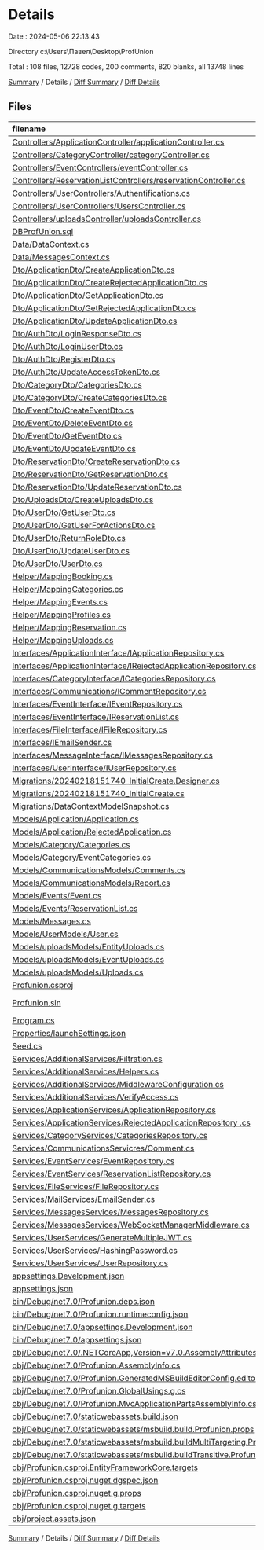 # Details

Date : 2024-05-06 22:13:43

Directory c:\\Users\\Павел\\Desktop\\ProfUnion

Total : 108 files,  12728 codes, 200 comments, 820 blanks, all 13748 lines

[Summary](results.md) / Details / [Diff Summary](diff.md) / [Diff Details](diff-details.md)

## Files
| filename | language | code | comment | blank | total |
| :--- | :--- | ---: | ---: | ---: | ---: |
| [Controllers/ApplicationController/applicationController.cs](/Controllers/ApplicationController/applicationController.cs) | C# | 210 | 17 | 56 | 283 |
| [Controllers/CategoryController/categoryController.cs](/Controllers/CategoryController/categoryController.cs) | C# | 92 | 9 | 25 | 126 |
| [Controllers/EventControllers/eventController.cs](/Controllers/EventControllers/eventController.cs) | C# | 164 | 11 | 50 | 225 |
| [Controllers/ReservationListControllers/reservationController.cs](/Controllers/ReservationListControllers/reservationController.cs) | C# | 114 | 26 | 31 | 171 |
| [Controllers/UserControllers/Authentifications.cs](/Controllers/UserControllers/Authentifications.cs) | C# | 176 | 8 | 55 | 239 |
| [Controllers/UserControllers/UsersController.cs](/Controllers/UserControllers/UsersController.cs) | C# | 128 | 7 | 32 | 167 |
| [Controllers/uploadsController/uploadsController.cs](/Controllers/uploadsController/uploadsController.cs) | C# | 18 | 10 | 4 | 32 |
| [DBProfUnion.sql](/DBProfUnion.sql) | SQL | 97 | 0 | 17 | 114 |
| [Data/DataContext.cs](/Data/DataContext.cs) | C# | 124 | 0 | 40 | 164 |
| [Data/MessagesContext.cs](/Data/MessagesContext.cs) | C# | 26 | 0 | 12 | 38 |
| [Dto/ApplicationDto/CreateApplicationDto.cs](/Dto/ApplicationDto/CreateApplicationDto.cs) | C# | 10 | 1 | 2 | 13 |
| [Dto/ApplicationDto/CreateRejectedApplicationDto.cs](/Dto/ApplicationDto/CreateRejectedApplicationDto.cs) | C# | 12 | 0 | 2 | 14 |
| [Dto/ApplicationDto/GetApplicationDto.cs](/Dto/ApplicationDto/GetApplicationDto.cs) | C# | 18 | 0 | 3 | 21 |
| [Dto/ApplicationDto/GetRejectedApplicationDto.cs](/Dto/ApplicationDto/GetRejectedApplicationDto.cs) | C# | 13 | 0 | 2 | 15 |
| [Dto/ApplicationDto/UpdateApplicationDto.cs](/Dto/ApplicationDto/UpdateApplicationDto.cs) | C# | 13 | 0 | 2 | 15 |
| [Dto/AuthDto/LoginResponseDto.cs](/Dto/AuthDto/LoginResponseDto.cs) | C# | 8 | 0 | 1 | 9 |
| [Dto/AuthDto/LoginUserDto.cs](/Dto/AuthDto/LoginUserDto.cs) | C# | 8 | 0 | 1 | 9 |
| [Dto/AuthDto/RegisterDto.cs](/Dto/AuthDto/RegisterDto.cs) | C# | 14 | 0 | 3 | 17 |
| [Dto/AuthDto/UpdateAccessTokenDto.cs](/Dto/AuthDto/UpdateAccessTokenDto.cs) | C# | 8 | 0 | 1 | 9 |
| [Dto/CategoryDto/CategoriesDto.cs](/Dto/CategoryDto/CategoriesDto.cs) | C# | 10 | 0 | 2 | 12 |
| [Dto/CategoryDto/CreateCategoriesDto.cs](/Dto/CategoryDto/CreateCategoriesDto.cs) | C# | 8 | 0 | 2 | 10 |
| [Dto/EventDto/CreateEventDto.cs](/Dto/EventDto/CreateEventDto.cs) | C# | 16 | 1 | 3 | 20 |
| [Dto/EventDto/DeleteEventDto.cs](/Dto/EventDto/DeleteEventDto.cs) | C# | 10 | 0 | 2 | 12 |
| [Dto/EventDto/GetEventDto.cs](/Dto/EventDto/GetEventDto.cs) | C# | 18 | 2 | 5 | 25 |
| [Dto/EventDto/UpdateEventDto.cs](/Dto/EventDto/UpdateEventDto.cs) | C# | 19 | 0 | 4 | 23 |
| [Dto/ReservationDto/CreateReservationDto.cs](/Dto/ReservationDto/CreateReservationDto.cs) | C# | 11 | 0 | 1 | 12 |
| [Dto/ReservationDto/GetReservationDto.cs](/Dto/ReservationDto/GetReservationDto.cs) | C# | 18 | 0 | 2 | 20 |
| [Dto/ReservationDto/UpdateReservationDto.cs](/Dto/ReservationDto/UpdateReservationDto.cs) | C# | 10 | 0 | 1 | 11 |
| [Dto/UploadsDto/CreateUploadsDto.cs](/Dto/UploadsDto/CreateUploadsDto.cs) | C# | 10 | 0 | 1 | 11 |
| [Dto/UserDto/GetUserDto.cs](/Dto/UserDto/GetUserDto.cs) | C# | 17 | 0 | 2 | 19 |
| [Dto/UserDto/GetUserForActionsDto.cs](/Dto/UserDto/GetUserForActionsDto.cs) | C# | 11 | 0 | 2 | 13 |
| [Dto/UserDto/ReturnRoleDto.cs](/Dto/UserDto/ReturnRoleDto.cs) | C# | 7 | 0 | 1 | 8 |
| [Dto/UserDto/UpdateUserDto.cs](/Dto/UserDto/UpdateUserDto.cs) | C# | 16 | 0 | 2 | 18 |
| [Dto/UserDto/UserDto.cs](/Dto/UserDto/UserDto.cs) | C# | 16 | 0 | 2 | 18 |
| [Helper/MappingBooking.cs](/Helper/MappingBooking.cs) | C# | 22 | 0 | 15 | 37 |
| [Helper/MappingCategories.cs](/Helper/MappingCategories.cs) | C# | 16 | 0 | 7 | 23 |
| [Helper/MappingEvents.cs](/Helper/MappingEvents.cs) | C# | 23 | 0 | 7 | 30 |
| [Helper/MappingProfiles.cs](/Helper/MappingProfiles.cs) | C# | 26 | 0 | 9 | 35 |
| [Helper/MappingReservation.cs](/Helper/MappingReservation.cs) | C# | 18 | 0 | 5 | 23 |
| [Helper/MappingUploads.cs](/Helper/MappingUploads.cs) | C# | 14 | 0 | 6 | 20 |
| [Interfaces/ApplicationInterface/IApplicationRepository.cs](/Interfaces/ApplicationInterface/IApplicationRepository.cs) | C# | 16 | 0 | 2 | 18 |
| [Interfaces/ApplicationInterface/IRejectedApplicationRepository.cs](/Interfaces/ApplicationInterface/IRejectedApplicationRepository.cs) | C# | 14 | 0 | 2 | 16 |
| [Interfaces/CategoryInterface/ICategoriesRepository.cs](/Interfaces/CategoryInterface/ICategoriesRepository.cs) | C# | 14 | 0 | 2 | 16 |
| [Interfaces/Communications/ICommentRepository.cs](/Interfaces/Communications/ICommentRepository.cs) | C# | 12 | 0 | 3 | 15 |
| [Interfaces/EventInterface/IEventRepository.cs](/Interfaces/EventInterface/IEventRepository.cs) | C# | 17 | 0 | 2 | 19 |
| [Interfaces/EventInterface/IReservationList.cs](/Interfaces/EventInterface/IReservationList.cs) | C# | 17 | 0 | 2 | 19 |
| [Interfaces/FileInterface/IFileRepository.cs](/Interfaces/FileInterface/IFileRepository.cs) | C# | 7 | 0 | 4 | 11 |
| [Interfaces/IEmailSender.cs](/Interfaces/IEmailSender.cs) | C# | 10 | 0 | 1 | 11 |
| [Interfaces/MessageInterface/IMessagesRepository.cs](/Interfaces/MessageInterface/IMessagesRepository.cs) | C# | 11 | 0 | 2 | 13 |
| [Interfaces/UserInterface/IUserRepository.cs](/Interfaces/UserInterface/IUserRepository.cs) | C# | 20 | 0 | 2 | 22 |
| [Migrations/20240218151740_InitialCreate.Designer.cs](/Migrations/20240218151740_InitialCreate.Designer.cs) | C# | 39 | 2 | 11 | 52 |
| [Migrations/20240218151740_InitialCreate.cs](/Migrations/20240218151740_InitialCreate.cs) | C# | 19 | 5 | 5 | 29 |
| [Migrations/DataContextModelSnapshot.cs](/Migrations/DataContextModelSnapshot.cs) | C# | 37 | 1 | 11 | 49 |
| [Models/Application/Application.cs](/Models/Application/Application.cs) | C# | 25 | 0 | 6 | 31 |
| [Models/Application/RejectedApplication.cs](/Models/Application/RejectedApplication.cs) | C# | 23 | 0 | 5 | 28 |
| [Models/Category/Categories.cs](/Models/Category/Categories.cs) | C# | 11 | 0 | 3 | 14 |
| [Models/Category/EventCategories.cs](/Models/Category/EventCategories.cs) | C# | 11 | 0 | 4 | 15 |
| [Models/CommunicationsModels/Comments.cs](/Models/CommunicationsModels/Comments.cs) | C# | 18 | 0 | 4 | 22 |
| [Models/CommunicationsModels/Report.cs](/Models/CommunicationsModels/Report.cs) | C# | 13 | 0 | 2 | 15 |
| [Models/Events/Event.cs](/Models/Events/Event.cs) | C# | 25 | 1 | 7 | 33 |
| [Models/Events/ReservationList.cs](/Models/Events/ReservationList.cs) | C# | 20 | 0 | 4 | 24 |
| [Models/Messages.cs](/Models/Messages.cs) | C# | 17 | 0 | 5 | 22 |
| [Models/UserModels/User.cs](/Models/UserModels/User.cs) | C# | 23 | 2 | 4 | 29 |
| [Models/uploadsModels/EntityUploads.cs](/Models/uploadsModels/EntityUploads.cs) | C# | 0 | 18 | 0 | 18 |
| [Models/uploadsModels/EventUploads.cs](/Models/uploadsModels/EventUploads.cs) | C# | 12 | 0 | 3 | 15 |
| [Models/uploadsModels/Uploads.cs](/Models/uploadsModels/Uploads.cs) | C# | 10 | 0 | 2 | 12 |
| [Profunion.csproj](/Profunion.csproj) | MSBuild | 42 | 0 | 7 | 49 |
| [Profunion.sln](/Profunion.sln) | Solution File | 24 | 0 | 2 | 26 |
| [Program.cs](/Program.cs) | C# | 102 | 4 | 16 | 122 |
| [Properties/launchSettings.json](/Properties/launchSettings.json) | JSON | 41 | 0 | 1 | 42 |
| [Seed.cs](/Seed.cs) | C# | 30 | 0 | 5 | 35 |
| [Services/AdditionalServices/Filtration.cs](/Services/AdditionalServices/Filtration.cs) | C# | 44 | 25 | 9 | 78 |
| [Services/AdditionalServices/Helpers.cs](/Services/AdditionalServices/Helpers.cs) | C# | 34 | 0 | 8 | 42 |
| [Services/AdditionalServices/MiddlewareConfiguration.cs](/Services/AdditionalServices/MiddlewareConfiguration.cs) | C# | 36 | 0 | 14 | 50 |
| [Services/AdditionalServices/VerifyAccess.cs](/Services/AdditionalServices/VerifyAccess.cs) | C# | 39 | 0 | 8 | 47 |
| [Services/ApplicationServices/ApplicationRepository.cs](/Services/ApplicationServices/ApplicationRepository.cs) | C# | 97 | 6 | 18 | 121 |
| [Services/ApplicationServices/RejectedApplicationRepository .cs](/Services/ApplicationServices/RejectedApplicationRepository%20.cs) | C# | 48 | 1 | 10 | 59 |
| [Services/CategoryServices/CategoriesRepository.cs](/Services/CategoryServices/CategoriesRepository.cs) | C# | 48 | 0 | 15 | 63 |
| [Services/CommunicationsServicres/Comment.cs](/Services/CommunicationsServicres/Comment.cs) | C# | 35 | 0 | 6 | 41 |
| [Services/EventServices/EventRepository.cs](/Services/EventServices/EventRepository.cs) | C# | 112 | 8 | 19 | 139 |
| [Services/EventServices/ReservationListRepository.cs](/Services/EventServices/ReservationListRepository.cs) | C# | 102 | 1 | 17 | 120 |
| [Services/FileServices/FileRepository.cs](/Services/FileServices/FileRepository.cs) | C# | 45 | 5 | 14 | 64 |
| [Services/MailServices/EmailSender.cs](/Services/MailServices/EmailSender.cs) | C# | 105 | 0 | 20 | 125 |
| [Services/MessagesServices/MessagesRepository.cs](/Services/MessagesServices/MessagesRepository.cs) | C# | 29 | 0 | 6 | 35 |
| [Services/MessagesServices/WebSocketManagerMiddleware.cs](/Services/MessagesServices/WebSocketManagerMiddleware.cs) | C# | 87 | 1 | 15 | 103 |
| [Services/UserServices/GenerateMultipleJWT.cs](/Services/UserServices/GenerateMultipleJWT.cs) | C# | 70 | 2 | 20 | 92 |
| [Services/UserServices/HashingPassword.cs](/Services/UserServices/HashingPassword.cs) | C# | 45 | 2 | 9 | 56 |
| [Services/UserServices/UserRepository.cs](/Services/UserServices/UserRepository.cs) | C# | 166 | 0 | 45 | 211 |
| [appsettings.Development.json](/appsettings.Development.json) | JSON | 8 | 0 | 1 | 9 |
| [appsettings.json](/appsettings.json) | JSON | 19 | 1 | 1 | 21 |
| [bin/Debug/net7.0/Profunion.deps.json](/bin/Debug/net7.0/Profunion.deps.json) | JSON | 2,329 | 0 | 0 | 2,329 |
| [bin/Debug/net7.0/Profunion.runtimeconfig.json](/bin/Debug/net7.0/Profunion.runtimeconfig.json) | JSON | 20 | 0 | 0 | 20 |
| [bin/Debug/net7.0/appsettings.Development.json](/bin/Debug/net7.0/appsettings.Development.json) | JSON | 8 | 0 | 1 | 9 |
| [bin/Debug/net7.0/appsettings.json](/bin/Debug/net7.0/appsettings.json) | JSON | 19 | 1 | 1 | 21 |
| [obj/Debug/net7.0/.NETCoreApp,Version=v7.0.AssemblyAttributes.cs](/obj/Debug/net7.0/.NETCoreApp,Version=v7.0.AssemblyAttributes.cs) | C# | 3 | 1 | 1 | 5 |
| [obj/Debug/net7.0/Profunion.AssemblyInfo.cs](/obj/Debug/net7.0/Profunion.AssemblyInfo.cs) | C# | 9 | 10 | 5 | 24 |
| [obj/Debug/net7.0/Profunion.GeneratedMSBuildEditorConfig.editorconfig](/obj/Debug/net7.0/Profunion.GeneratedMSBuildEditorConfig.editorconfig) | Properties | 17 | 0 | 1 | 18 |
| [obj/Debug/net7.0/Profunion.GlobalUsings.g.cs](/obj/Debug/net7.0/Profunion.GlobalUsings.g.cs) | C# | 16 | 1 | 1 | 18 |
| [obj/Debug/net7.0/Profunion.MvcApplicationPartsAssemblyInfo.cs](/obj/Debug/net7.0/Profunion.MvcApplicationPartsAssemblyInfo.cs) | C# | 4 | 10 | 5 | 19 |
| [obj/Debug/net7.0/staticwebassets.build.json](/obj/Debug/net7.0/staticwebassets.build.json) | JSON | 11 | 0 | 0 | 11 |
| [obj/Debug/net7.0/staticwebassets/msbuild.build.Profunion.props](/obj/Debug/net7.0/staticwebassets/msbuild.build.Profunion.props) | MSBuild | 3 | 0 | 0 | 3 |
| [obj/Debug/net7.0/staticwebassets/msbuild.buildMultiTargeting.Profunion.props](/obj/Debug/net7.0/staticwebassets/msbuild.buildMultiTargeting.Profunion.props) | MSBuild | 3 | 0 | 0 | 3 |
| [obj/Debug/net7.0/staticwebassets/msbuild.buildTransitive.Profunion.props](/obj/Debug/net7.0/staticwebassets/msbuild.buildTransitive.Profunion.props) | MSBuild | 3 | 0 | 0 | 3 |
| [obj/Profunion.csproj.EntityFrameworkCore.targets](/obj/Profunion.csproj.EntityFrameworkCore.targets) | MSBuild | 28 | 0 | 1 | 29 |
| [obj/Profunion.csproj.nuget.dgspec.json](/obj/Profunion.csproj.nuget.dgspec.json) | JSON | 169 | 0 | 0 | 169 |
| [obj/Profunion.csproj.nuget.g.props](/obj/Profunion.csproj.nuget.g.props) | MSBuild | 26 | 0 | 0 | 26 |
| [obj/Profunion.csproj.nuget.g.targets](/obj/Profunion.csproj.nuget.g.targets) | MSBuild | 8 | 0 | 0 | 8 |
| [obj/project.assets.json](/obj/project.assets.json) | JSON | 6,634 | 0 | 0 | 6,634 |

[Summary](results.md) / Details / [Diff Summary](diff.md) / [Diff Details](diff-details.md)